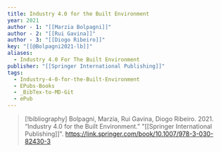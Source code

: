 ```yaml
---
title: Industry 4.0 for the Built Environment
year: 2021
author - 1: "[[Marzia Bolpagni]]"
author - 2: "[[Rui Gavina]]"
author - 3: "[[Diogo Ribeiro]]"
key: "[[@Bolpagni2021-lb]]"
aliases:
  - Industry 4.0 For The Built Environment
publisher: "[[Springer International Publishing]]"
tags:
  - Industry-4-0-for-the-Built-Environment
  - EPubs-Books
  - _BibTex-to-MD-Git
  - ePub
---
```


> [!bibliography]
> Bolpagni, Marzia, Rui Gavina, Diogo Ribeiro. 2021. “Industry 4.0 for the Built Environment.” "[[Springer International Publishing]]". https://link.springer.com/book/10.1007/978-3-030-82430-3